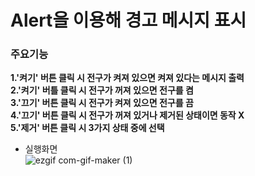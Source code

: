 # Alert을 이용해 경고 메시지 표시
### 주요기능
**1.'켜기' 버튼 클릭 시 전구가 켜져 있으면 켜져 있다는 메시지 출력**<br>
**2.'켜기' 버틀 클릭 시 전구가 꺼져 있으면 전구를 켬**<br>
**3.'끄기' 버튼 클릭 시 전구가 켜져 있으면 전구를 끔**<br>
**4.'끄기' 버튼 클릭 시 전구가 꺼져 있거나 제거된 상태이면 동작 X**<br>
**5.'제거' 버튼 클릭 시 3가지 상태 중에 선택**<br>
- 실행화면<br>
![ezgif com-gif-maker (1)](https://user-images.githubusercontent.com/60169777/73588457-a9dd5400-450c-11ea-884b-466d3c4dac66.gif)
